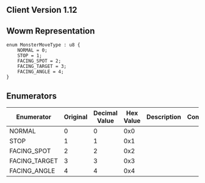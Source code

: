 ## Client Version 1.12

## Wowm Representation
```rust,ignore
enum MonsterMoveType : u8 {
    NORMAL = 0;    
    STOP = 1;    
    FACING_SPOT = 2;    
    FACING_TARGET = 3;    
    FACING_ANGLE = 4;    
}

```
## Enumerators
| Enumerator | Original | Decimal Value | Hex Value | Description | Comment |
| --------- | -------- | ------------- | --------- | ----------- | ------- |
| NORMAL | 0 | 0 | 0x0 |  |  |
| STOP | 1 | 1 | 0x1 |  |  |
| FACING_SPOT | 2 | 2 | 0x2 |  |  |
| FACING_TARGET | 3 | 3 | 0x3 |  |  |
| FACING_ANGLE | 4 | 4 | 0x4 |  |  |
